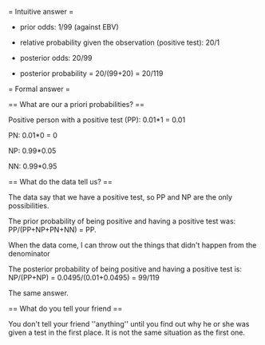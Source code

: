 
= Intuitive answer =

* prior odds: 1/99 (against EBV)

* relative probability given the observation (positive test): 20/1

* posterior odds: 20/99

* posterior probability = 20/(99+20) = 20/119

= Formal answer =

== What are our a priori probabilities? ==
 
 Positive person with a positive test (PP):
 0.01*1 = 0.01

 PN: 0.01*0 = 0

 NP: 0.99*0.05

 NN: 0.99*0.95

 == What do the data tell us? ==

 The data say that we have a positive test, so PP and NP are the only possibilities.

 The prior probability of being positive and having a positive test was: PP/(PP+NP+PN+NN) = PP.

 When the data come, I can throw out the things that didn't happen from the denominator

 The posterior probability of being positive and having a positive test is: NP/(PP+NP) = 0.0495/(0.01+0.0495) = 99/119

 The same answer.

 == What do you tell your friend ==

 You don't tell your friend ''anything'' until you find out why he or she was given a test in the first place.  It is not the same situation as the first one.


